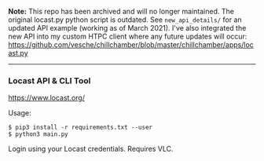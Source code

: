 **Note:** This repo has been archived and will no longer maintained. The original locast.py python script is outdated. See `new_api_details/` for an updated API example (working as of March 2021). I've also integrated the new API into my custom HTPC client where any future updates will occur: https://github.com/vesche/chillchamber/blob/master/chillchamber/apps/locast.py

---

### Locast API & CLI Tool

https://www.locast.org/

Usage:
```
$ pip3 install -r requirements.txt --user
$ python3 main.py
```

Login using your Locast credentials. Requires VLC.